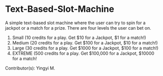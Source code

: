 # Text-Based-Slot-Machine
A simple text-based slot machine where the user can try to spin for a jackpot or a match for a prize. There are four levels the user can bet on.


1) Small (10 credits for a play. Get $10 for a Jackpot, $1 for a match!)
2) Medium (20 credits for a play. Get $100 for a Jackpot, $10 for a match!)
3) Large (30 credits for a play. Get $1000 for a Jackpot, $100 for a match!)
4) EXTREME (500 credits for a play. Get $100,000 for a Jackpot, $10000 for a match!

Contributor(s): Yingyi M.
